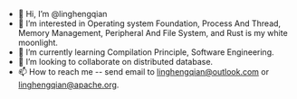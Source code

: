 - 👋 Hi, I’m @linghengqian
- 👀 I’m interested in Operating system Foundation, Process And Thread, Memory Management, Peripheral And File System, and Rust is my white moonlight.
- 🌱 I’m currently learning Compilation Principle, Software Engineering.
- 💞️ I’m looking to collaborate on distributed database.
- 📫 How to reach me -- send email to linghengqian@outlook.com or linghengqian@apache.org.

<!---
linghengqian/linghengqian is a ✨ special ✨ repository because its `README.md` (this file) appears on your GitHub profile.
You can click the Preview link to take a look at your changes.
--->
